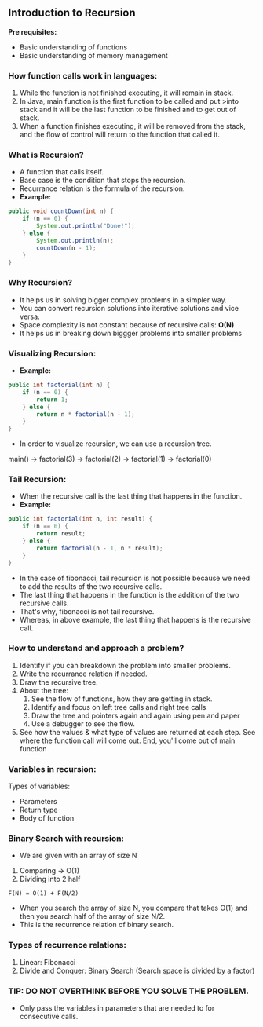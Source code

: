 ## Introduction to Recursion

**Pre requisites:**
- Basic understanding of functions
- Basic understanding of memory management

### How function calls work in languages:

1. While the function is not finished executing, it will remain in stack.
2. In Java, main function is the first function to be called and put >into stack and it will be the last function to be finished and to get out of stack.
3. When a function finishes executing, it will be removed from the stack, and the flow of control will return to the function that called it.

### What is Recursion?

- A function that calls itself.
- Base case is the condition that stops the recursion.
- Recurrance relation is the formula of the recursion.
- **Example:**
```java
public void countDown(int n) {
    if (n == 0) {
        System.out.println("Done!");
    } else {
        System.out.println(n);
        countDown(n - 1);
    }
}
```


### Why Recursion?

- It helps us in solving bigger complex problems in a simpler way.
- You can convert recursion solutions into iterative solutions and vice versa.
- Space complexity is not constant because of recursive calls: **O(N)**
- It helps us in breaking down biggger problems into smaller problems

### Visualizing Recursion:

- **Example:**
```java
public int factorial(int n) {
    if (n == 0) {
        return 1;
    } else {
        return n * factorial(n - 1);
    }
}
```

- In order to visualize recursion, we can use a recursion tree.

main() -> factorial(3) -> factorial(2) -> factorial(1) -> factorial(0)


### Tail Recursion:

- When the recursive call is the last thing that happens in the function.
- **Example:**
```java
public int factorial(int n, int result) {
    if (n == 0) {
        return result;
    } else {
        return factorial(n - 1, n * result);
    }
}
```

- In the case of fibonacci, tail recursion is not possible because we need to add the results of the two recursive calls.
- The last thing that happens in the function is the addition of the two recursive calls.
- That's why, fibonacci is not tail recursive.
- Whereas, in above example, the last thing that happens is the recursive call.

### How to understand and approach a problem?

1. Identify if you can breakdown the problem into smaller problems.
2. Write the recurrance relation if needed.
3. Draw the recursive tree.
4. About the tree:
   1. See the flow of functions, how they are getting in stack.
   2. Identify and focus on left tree calls and right tree calls
   3. Draw the tree and pointers again and again using pen and paper
   4. Use a debugger to see the flow.
5. See how the values & what type of values are returned at each step. See where the function call will come out. End, you'll come out of main function


### Variables in recursion:

Types of variables:
   - Parameters
   - Return type
   - Body of function


### Binary Search with recursion:

- We are given with an array of size N

1. Comparing -> O(1)
2. Dividing into 2 half
   
`F(N) = O(1) + F(N/2)`

- When you search the array of size N, you compare that takes O(1) and then you search half of the array of size N/2.
- This is the recurrence relation of binary search.


### Types of recurrence relations:

1. Linear: Fibonacci
2. Divide and Conquer: Binary Search (Search space is divided by a factor)


### TIP: DO NOT OVERTHINK BEFORE YOU SOLVE THE PROBLEM.

- Only pass the variables in parameters that are needed to for consecutive calls.